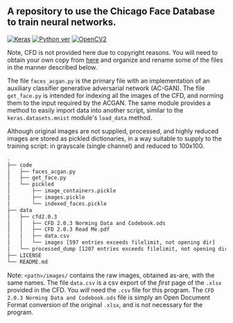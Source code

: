 ## A repository to use the Chicago Face Database to train neural networks.
[![Keras](https://img.shields.io/badge/framework-keras-red.svg)](https://keras.io)
[![Python ver](https://img.shields.io/pypi/pyversions/Django.svg)](https://www.python.org/)
[![OpenCV2](https://img.shields.io/badge/uses-opencv2,%20numpy,%20progressbar-fb1ffb.svg)](https://pypi.org/)


Note, CFD is not provided here due to copyright reasons.
You will need to obtain your own copy from
[here](http://faculty.chicagobooth.edu/bernd.wittenbrink/cfd/index.html) and
organize and rename some of the files in the manner described below.

The file `faces_acgan.py` is the primary file with an implementation of an
auxiliary classifier generative adversarial network (AC-GAN). The file
`get_face.py` is intended for indexing all the images of the CFD, and norming
them to the input required by the ACGAN. The same module provides a method to
easily import data into another script, similar to the `keras.datasets.mnist`
module's `load_data` method.

Although original images are not supplied, processed, and highly reduced
images are stored as pickled dictionaries, in a way suitable to supply to the
training script: in grayscale (single channel) and reduced to 100x100.

```bash
.
├── code
│   ├── faces_acgan.py
│   ├── get_face.py
│   └── pickled
│       ├── image_containers.pickle
│       ├── images.pickle
│       └── indexed_faces.pickle
├── data
│   ├── cfd2.0.3
│   │   ├── CFD 2.0.3 Norming Data and Codebook.ods
│   │   ├── CFD 2.0.3 Read Me.pdf
│   │   ├── data.csv
│   │   └── images [597 entries exceeds filelimit, not opening dir]
│   └── processed_dump [1207 entries exceeds filelimit, not opening dir]
├── LICENSE
└── README.md
```

Note: `<path>/images/` contains the raw images, obtained as-are, with the same
names. The file `data.csv` is a csv export of the *first* page of the `.xlsx`
provided in the CFD. You *will* need the `.csv` file for this program.
The `CFD 2.0.3 Norming Data and Codebook.ods` file is simply an Open Document
Format conversion of the original `.xlsx`, and is not necessary for the program.